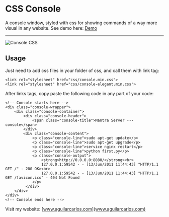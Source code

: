 CSS Console
===================

A console window, styled with css for showing commands of a way more visual in any website. See demo here: [Demo](http://demos.aguilarcarlos.com)

----------

![Console CSS](http://demos.aguilarcarlos.com/img/console.PNG)

Usage
-------------
Just need to add css files in your folder of css, and call them with link tag:
```
<link rel="stylesheet" href="css/console.min.css">
<link rel="stylesheet" href="css/console-elegant.min.css">
```
After links tags, copy paste the following code in any part of your code:
```
<!-- Console starts here -->
<div class="console-wrapper"> 
	<div class="console-container"> 
		<div class="console-header"> 
			<span class="console-title">Mantra Server --- console</span>
		</div>	
		<div class="console-content"> 
			<p class="console-line">sudo apt-get update</p> 
			<p class="console-line">sudo apt-get upgrade</p> 
			<p class="console-line">service nginx restart</p> 
			<p class="console-line">python first.py</p> 
			<p class="console-output"> 
				<strong>http://0.0.0.0:8080/</strong><br> 
				127.0.0.1:59542 - - [13/Jun/2011 11:44:43] "HTTP/1.1 GET /" - 200 OK><br>  
				127.0.0.1:59542 - - [13/Jun/2011 11:44:43] "HTTP/1.1 GET /favicon.ico" - 404 Not Found 
			</p>
		 </div> 
	</div> 
</div> 
<!-- Console ends here -->
```
Visit my website: [www.aguilarcarlos.com](www.aguilarcarlos.com)